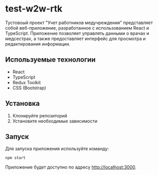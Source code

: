 # test-w2w-rtk

Тустовоый проект "Учет работников медучреждения" представляет собой веб-приложение, разработанное с использованием React и TypeScript. Приложение позволяет управлять данными о врачах и медсестрах, а также предоставляет интерфейс для просмотра и редактирования информации.

## Используемые технологии

- React
- TypeScript
- Redux Toolkit
- CSS (Bootstrap)


## Установка

1. Клонируйте репозиторий
2. Установите необходимые зависимости

## Запуск

Для запуска приложения используйте команду:
```
npm start
```

Приложение будет доступно по адресу [http://localhost:3000](http://localhost:3000).
